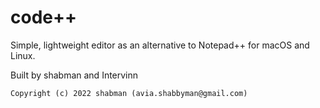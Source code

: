 # code++

Simple, lightweight editor as an alternative to Notepad++ for macOS and Linux.

Built by shabman and Intervinn


`Copyright (c) 2022 shabman (avia.shabbyman@gmail.com)`